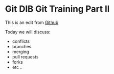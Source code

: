 # Git DIB Git Training Part II

This is an edit from [Github](https://www.github.com)

Today we will discuss: 

- conflicts
- branches
- merging
- pull requests
- forks 
- etc .. 

